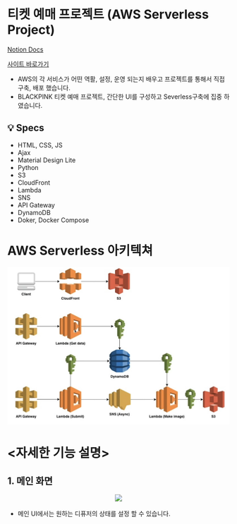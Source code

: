 # 티켓 예매 프로젝트 (AWS Serverless Project)

[Notion Docs](https://www.notion.so/Serverless-d28b19c7b3404579b5fc58a28ed8aee5) <br>

[사이트 바로가기](https://d32irlhdxs9v1a.cloudfront.net/)

- AWS의 각 서비스가 어떤 역활, 설정, 운영 되는지 배우고 프로젝트를 통해서 직접 구축, 배포 했습니다.
- BLACKPINK 티켓 예매 프로젝트, 간단한 UI를 구성하고 Severless구축에 집중 하였습니다.

## 💡 Specs

- HTML, CSS, JS
- Ajax
- Material Design Lite
- Python
- S3
- CloudFront
- Lambda
- SNS
- API Gateway
- DynamoDB
- Doker, Docker Compose

# AWS Serverless 아키텍쳐

<p align='center'>
  <img src='./blackpinkT/images/Lambda.PNG'>
</p>

# <자세한 기능 설명>

## 1. 메인 화면

<p align='center'>
  <img src='./images/안드2.PNG'>
</p>

- 메인 UI에서는 원하는 디퓨저의 상태를 설정 할 수 있습니다.

